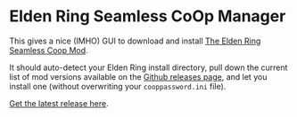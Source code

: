 Elden Ring Seamless CoOp Manager
================================

This gives a nice (IMHO) GUI to download and install [The Elden Ring
Seamless Coop Mod][1].

It should auto-detect your Elden Ring install directory, pull down the
current list of mod versions available on the [Github releases page][2], and
let you install one (without overwriting your `cooppassword.ini` file).

[Get the latest release here][3].

[1]: https://github.com/LukeYui/EldenRingSeamlessCoopRelease
[2]: https://github.com/LukeYui/EldenRingSeamlessCoopRelease/releases
[3]: https://github.com/caldwell/erscom/releases/latest
